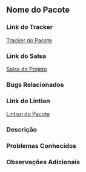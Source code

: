 ## Nome do Pacote

### Link do Tracker
[Tracker do Pacote](https://tracker.debian.org/pkg/<nome_do_pacote>)

### Link do Salsa
[Salsa do Projeto](https://salsa.debian.org/...)

### Bugs Relacionados
<!-- se aplicável -->

### Link do Lintian
[Lintian do Pacote](https://udd.debian.org/lintian/?packages=<nome_do_pacote>)

### Descrição
<!-- Adicione uma descrição detalhada do pacote e quaisquer informações relevantes que não estejam cobertas pelos links acima. -->

### Problemas Conhecidos
<!-- Liste quaisquer problemas conhecidos ou bugs importantes relacionados ao pacote que precisam de atenção. -->

### Observações Adicionais
<!-- Qualquer outra informação útil ou links relevantes para documentação ou discussões. -->
